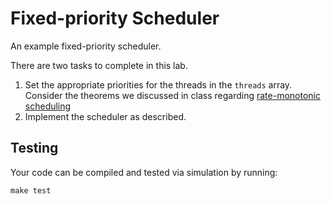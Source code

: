 Fixed-priority Scheduler
========================

An example fixed-priority scheduler.

There are two tasks to complete in this lab.

1. Set the appropriate priorities for the threads in the `threads` array. Consider the theorems we discussed in class regarding [rate-monotonic scheduling](https://en.wikipedia.org/wiki/Rate-monotonic_scheduling)
2. Implement the scheduler as described.

Testing
-------

Your code can be compiled and tested via simulation by running:

```
make test
```
